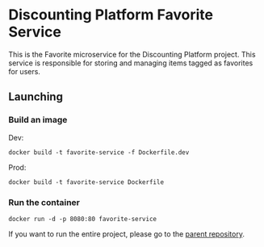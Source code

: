 # Discounting Platform Favorite Service

This is the Favorite microservice for the Discounting Platform project. This service is responsible for storing and managing items tagged as favorites for users.

## Launching

### Build an image

Dev:

`docker build -t favorite-service -f Dockerfile.dev`

Prod:

`docker build -t favorite-service Dockerfile`

### Run the container

`docker run -d -p 8080:80 favorite-service`

If you want to run the entire project, please go to the [parent repository](https://github.com/vb-ee/discount-platform).

